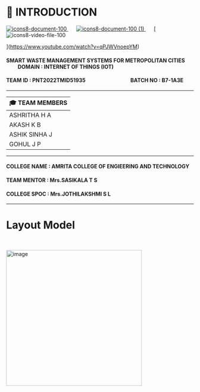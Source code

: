 # :crystal_ball: INTRODUCTION
[![icons8-document-100](https://user-images.githubusercontent.com/101011054/202833435-6ca378a6-1f5e-4258-9040-20ca089953eb.png)
](https://github.com/IBM-EPBL/IBM-Project-39181-1660399380/blob/main/Final%20Deliverables/Reports/Final%20Report.pdf)   &ensp;   &ensp;  [![icons8-document-100 (1)](https://user-images.githubusercontent.com/101011054/202833464-7ec34be6-52a4-47bc-b65e-3e26128ff3f5.png)
](https://github.com/IBM-EPBL/IBM-Project-39181-1660399380/tree/main/Project%20and%20Planning/Project%20Design%20%26%20Planning)  &ensp; &ensp; [![icons8-video-file-100](https://user-images.githubusercontent.com/101011054/202833499-757d5d84-7ca7-42bf-8f64-2c4a13d18127.png)

](https://www.youtube.com/watch?v=qPJWVnoepYM)


#### SMART WASTE MANAGEMENT SYSTEMS FOR METROPOLITAN CITIES  &ensp;   &ensp;   &ensp;   &ensp;   &ensp;            DOMAIN : INTERNET OF THINGS (IOT)
#### TEAM ID : PNT2022TMID51935      &emsp;   &emsp;    &emsp;   &emsp;   &emsp;  &ensp;   &ensp;   &ensp;         BATCH NO : B7-1A3E 

---------------------------------------------------------------------------------------------------------------------------------------------------------------------


 | :mortar_board:  TEAM MEMBERS  |                                                              
 |-------------------------------|                               
 |         ASHRITHA H A          |                                
 |         AKASH K B             |
 |         ASHIK SINHA J         |
 |         GOHUL J P             |
 
---------------------------------------------------------------------------------------------------------------------------------------------------------------------   
  
 #### COLLEGE NAME : AMRITA COLLEGE OF ENGIEERING AND TECHNOLOGY  
 #### TEAM MENTOR : Mrs.SASIKALA T S                              
 #### COLLEGE SPOC : Mrs.JOTHILAKSHMI S L                       
 
----------------------------------------------------------------------------------------------------------------------------------------------------------------------  
  # Layout Model
   
<p>&nbsp;</p>

<img width="364" alt="image" src="https://user-images.githubusercontent.com/101011054/200350245-817ac2e1-5a99-403b-a0fa-189e0e78be7e.png">
